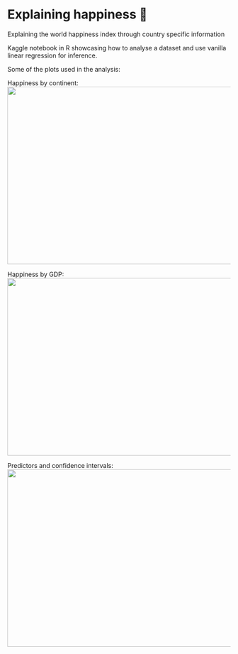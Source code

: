 # Explaining happiness 🤗
Explaining the world happiness index through country specific information


Kaggle notebook in R showcasing how to analyse a dataset and use vanilla linear regression for inference.

Some of the plots used in the analysis:

Happiness by continent:  
<img src="https://user-images.githubusercontent.com/56187121/147256984-e4035305-5f8b-41a0-81ee-0ab0d4eb9886.png" width = 560 height=400/>

Happiness by GDP:  
<img src="https://user-images.githubusercontent.com/56187121/147257002-a5aa23ea-7094-40e4-bbf6-8b33a973ffae.png" width = 560 height=400/>

Predictors and confidence intervals:  
<img src="https://user-images.githubusercontent.com/56187121/147257015-41a3b7cf-5dfc-4ab7-a0ee-4c04071dd942.png" width = 560 height=400/>


